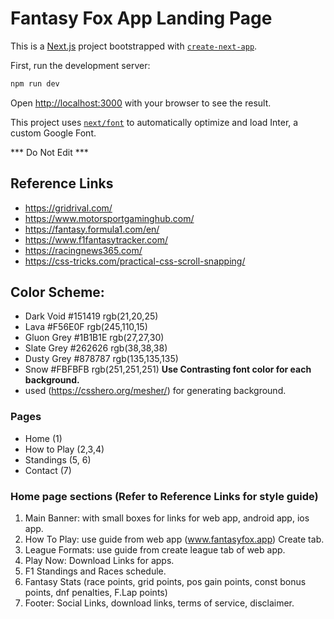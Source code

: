 # Fantasy Fox App Landing Page

This is a [Next.js](https://nextjs.org/) project bootstrapped with [`create-next-app`](https://github.com/vercel/next.js/tree/canary/packages/create-next-app).

First, run the development server:

```bash
npm run dev
```
Open [http://localhost:3000](http://localhost:3000) with your browser to see the result.


This project uses [`next/font`](https://nextjs.org/docs/basic-features/font-optimization) to automatically optimize and load Inter, a custom Google Font.

*** Do Not Edit ***

## Reference Links
+ https://gridrival.com/
+ https://www.motorsportgaminghub.com/
+ https://fantasy.formula1.com/en/
+ https://www.f1fantasytracker.com/
+ https://racingnews365.com/
+ https://css-tricks.com/practical-css-scroll-snapping/

## Color Scheme:
- Dark Void          #151419     rgb(21,20,25)
- Lava               #F56E0F     rgb(245,110,15)
- Gluon Grey         #1B1B1E     rgb(27,27,30)
- Slate Grey         #262626     rgb(38,38,38)
- Dusty Grey         #878787     rgb(135,135,135)
- Snow               #FBFBFB     rgb(251,251,251)
**Use Contrasting font color for each background.**
- used (https://csshero.org/mesher/) for generating background. 


### Pages
+ Home (1)
+ How to Play (2,3,4)
+ Standings (5, 6)
+ Contact (7)

### Home page sections (Refer to Reference Links for style guide)
1. Main Banner: with small boxes for links for web app, android app, ios app.
2. How To Play: use guide from web app (www.fantasyfox.app) Create tab.
3. League Formats: use guide from create league tab of web app.
4. Play Now: Download Links for apps.
5. F1 Standings and Races schedule.
6. Fantasy Stats (race points, grid points, pos gain points, const bonus points, dnf penalties, F.Lap points)
7. Footer: Social Links, download links, terms of service, disclaimer.


